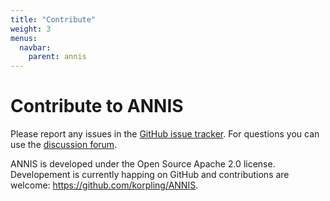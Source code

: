 ```yaml
---
title: "Contribute"
weight: 3
menus:
  navbar:
    parent: annis
---
```


# Contribute to ANNIS

Please report any issues in the [GitHub issue tracker](https://github.com/korpling/ANNIS/issues). For questions you can use the [discussion forum](https://github.com/korpling/ANNIS/discussions).

ANNIS is developed under the Open Source Apache 2.0 license.
Developement is currently happing on GitHub and contributions are welcome: <https://github.com/korpling/ANNIS>.
